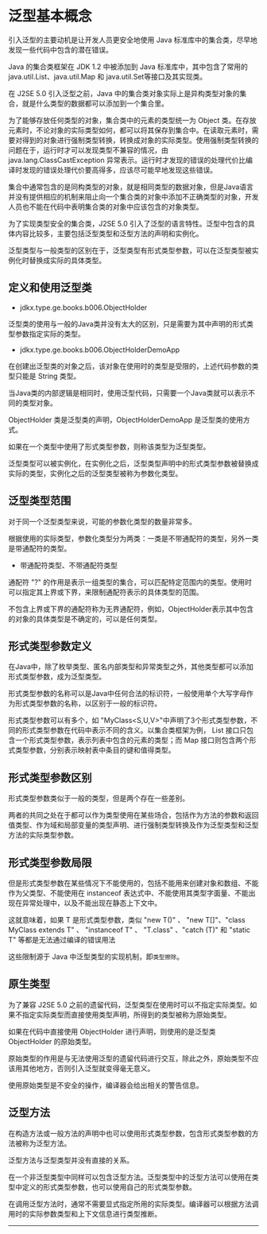 #   泛型基本概念

引入泛型的主要动机是让开发人员更安全地使用 Java 标准库中的集合类，尽早地发现一些代码中包含的潜在错误。

Java 的集合类框架在 JDK 1.2 中被添加到 Java 标准库中，其中包含了常用的 java.util.List、java.util.Map 和 java.util.Set等接口及其实现类。

在 J2SE 5.0 引入泛型之前，Java 中的集合类对象实际上是异构类型对象的集合，就是什么类型的数据都可以添加到一个集合里。

为了能够存放任何类型的对象，集合类中的元素的类型统一为 Object 类。在存放元素时，不论对象的实际类型如何，都可以将其保存到集合中。在读取元素时，需要对得到的对象进行强制类型转换，转换成对象的实际类型。使用强制类型转换的问题在于，运行时才可以发现类型不兼容的情况，由 java.lang.ClassCastException 异常表示。运行时才发现的错误的处理代价比编译时发现的错误处理代价要高得多，应该尽可能早地发现这些错误。

集合中通常包含的是同构类型的对象，就是相同类型的数据对象，但是Java语言并没有提供相应的机制来阻止向一个集合类的对象中添加不正确类型的对象，开发人员也不能在代码中表明集合类的对象中应该包含的对象类型。

为了实现类型安全的集合类，J2SE 5.0 引入了泛型的语言特性。泛型中包含的具体内容比较多，主要包括泛型类型和泛型方法的声明和实例化。

泛型类型与一般类型的区别在于，泛型类型有形式类型参数，可以在泛型类型被实例化时替换成实际的具体类型。

##  定义和使用泛型类

-   jdkx.type.ge.books.b006.ObjectHolder

泛型类的使用与一般的Java类并没有太大的区别，只是需要为其中声明的形式类型参数指定实际的类型。

-   jdkx.type.ge.books.b006.ObjectHolderDemoApp

在创建出泛型类的对象之后，该对象在使用时的类型是受限的，上述代码参数的类型只能是 String 类型。

当Java类的内部逻辑是相同时，使用泛型代码，只需要一个Java类就可以表示不同的类型对象。

ObjectHolder 类是泛型类的声明，ObjectHolderDemoApp 是泛型类的使用方式。

如果在一个类型中使用了形式类型参数，则称该类型为泛型类型。

泛型类型可以被实例化，在实例化之后，泛型类型声明中的形式类型参数被替换成实际的类型，实例化之后的泛型类型被称为参数化类型。

##  泛型类型范围

对于同一个泛型类型来说，可能的参数化类型的数量非常多。

根据使用的实际类型，参数化类型分为两类：一类是不带通配符的类型，另外一类是带通配符的类型。

-   带通配符类型、不带通配符类型

通配符 "?" 的作用是表示一组类型的集合，可以匹配特定范围内的类型。使用时可以指定其上界或下界，来限制通配符表示的具体类型的范围。

不包含上界或下界的通配符称为无界通配符，例如，ObjectHolder<T>表示其中包含的对象的具体类型是不确定的，可以是任何类型。

##  形式类型参数定义

在Java中，除了枚举类型、匿名内部类型和异常类型之外，其他类型都可以添加形式类型参数，成为泛型类型。

形式类型参数的名称可以是Java中任何合法的标识符，一般使用单个大写字母作为形式类型参数的名称，以区别于一般的标识符。

形式类型参数可以有多个，如 "MyClass<S,U,V>"中声明了3个形式类型参数，不同的形式类型参数在代码中表示不同的含义。以集合类框架为例， List 接口只包含一个形式类型参数，表示列表中包含的元素的类型；而 Map 接口则包含两个形式类型参数，分别表示映射表中条目的键和值得类型。

##  形式类型参数区别

形式类型参数类似于一般的类型，但是两个存在一些差别。

两者的共同之处在于都可以作为类型使用在某些场合，包括作为方法的参数和返回值类型、作为域和局部变量的类型声明、进行强制类型转换及作为泛型类型和泛型方法的实际类型参数。

##  形式类型参数局限

但是形式类型参数在某些情况下不能使用的，包括不能用来创建对象和数组、不能作为父类型、不能使用在 instanceof 表达式中、不能使用其类型字面量、不能出现在异常处理中，以及不能出现在静态上下文中。

这就意味着，如果 T 是形式类型参数，类似 "new T()" 、 "new T[]"、"class MyClass extends T" 、 "instanceof T" 、 "T.class" 、"catch (T)" 和 "static T" 等都是无法通过编译的错误用法

这些限制源于 Java 中泛型类型的实现机制，即`类型擦除`。

##  原生类型

为了兼容 J2SE 5.0 之前的遗留代码，泛型类型在使用时可以不指定实际类型。如果不指定实际类型而直接使用类型声明，所得到的类型被称为原始类型。

如果在代码中直接使用 ObjectHolder 进行声明，则使用的是泛型类 ObjectHolder 的原始类型。

原始类型的作用是与无法使用泛型的遗留代码进行交互，除此之外，原始类型不应该用其他地方，否则引入泛型就变得毫无意义。

使用原始类型是不安全的操作，编译器会给出相关的警告信息。

##  泛型方法

在构造方法或一般方法的声明中也可以使用形式类型参数，包含形式类型参数的方法被称为泛型方法。

泛型方法与泛型类型并没有直接的关系。

在一个非泛型类型中同样可以包含泛型方法。泛型类型中的泛型方法可以使用在类型中定义的形式类型参数，也可以使用自己的形式类型参数。

在调用泛型方法时，通常不需要显式指定所用的实际类型。编译器可以根据方法调用时的实际参数类型和上下文信息进行类型推断。


----
